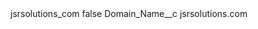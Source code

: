 <?xml version="1.0" encoding="UTF-8"?>
<CustomMetadata xmlns="http://soap.sforce.com/2006/04/metadata" xmlns:xsi="http://www.w3.org/2001/XMLSchema-instance" xmlns:xsd="http://www.w3.org/2001/XMLSchema">
    <label>jsrsolutions_com</label>
    <protected>false</protected>
    <values>
        <field>Domain_Name__c</field>
        <value xsi:type="xsd:string">jsrsolutions.com</value>
    </values>
</CustomMetadata>
